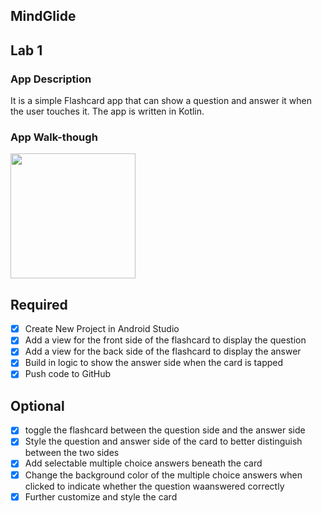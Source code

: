 ## MindGlide

## Lab 1

### App Description
It is a simple Flashcard app that can show a question and answer it when the user touches it. The app is written in Kotlin.

### App Walk-though

<img src="https://imgur.com/YJfgTRe.gif" width=200><br>

## Required
- [x] Create New Project in Android Studio
- [x] Add a view for the front side of the flashcard to display the question
- [x] Add a view for the back side of the flashcard to display the answer
- [x] Build in logic to show the answer side when the card is tapped
- [x] Push code to GitHub

## Optional
- [x] toggle the flashcard between the question side and the answer side
- [x] Style the question and answer side of the card to better distinguish between the two sides
- [x] Add selectable multiple choice answers beneath the card
- [x] Change the background color of the multiple choice answers when clicked to indicate whether the question waanswered correctly
- [x] Further customize and style the card

